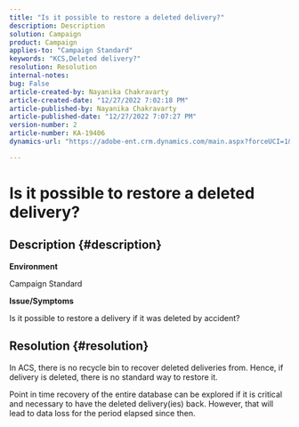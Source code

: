 ```yaml
---
title: "Is it possible to restore a deleted delivery?"
description: Description
solution: Campaign
product: Campaign
applies-to: "Campaign Standard"
keywords: "KCS,Deleted delivery?"
resolution: Resolution
internal-notes: 
bug: False
article-created-by: Nayanika Chakravarty
article-created-date: "12/27/2022 7:02:18 PM"
article-published-by: Nayanika Chakravarty
article-published-date: "12/27/2022 7:07:27 PM"
version-number: 2
article-number: KA-19406
dynamics-url: "https://adobe-ent.crm.dynamics.com/main.aspx?forceUCI=1&pagetype=entityrecord&etn=knowledgearticle&id=2a233af7-1886-ed11-81ac-6045bd006079"

---
```

# Is it possible to restore a deleted delivery?

## Description {#description}


<b>Environment</b>

Campaign Standard

<b>Issue/Symptoms</b>

Is it possible to restore a delivery if it was deleted by accident?


## Resolution {#resolution}


In ACS, there is no recycle bin to recover deleted deliveries from. Hence, if delivery is deleted, there is no standard way to restore it.

Point in time recovery of the entire database can be explored if it is critical and necessary to have the deleted delivery(ies) back. However, that will lead to data loss for the period elapsed since then.
